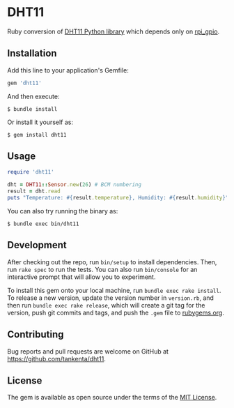 # DHT11

Ruby conversion of [DHT11 Python library](https://github.com/szazo/DHT11_Python) which depends only on [rpi_gpio](https://github.com/ClockVapor/rpi_gpio).

## Installation

Add this line to your application's Gemfile:

```ruby
gem 'dht11'
```

And then execute:

    $ bundle install

Or install it yourself as:

    $ gem install dht11

## Usage

```ruby
require 'dht11'

dht = DHT11::Sensor.new(26)	# BCM numbering
result = dht.read
puts "Temperature: #{result.temperature}, Humidity: #{result.humidity}"
```

You can also try running the binary as:

    $ bundle exec bin/dht11

## Development

After checking out the repo, run `bin/setup` to install dependencies. Then, run `rake spec` to run the tests. You can also run `bin/console` for an interactive prompt that will allow you to experiment.

To install this gem onto your local machine, run `bundle exec rake install`. To release a new version, update the version number in `version.rb`, and then run `bundle exec rake release`, which will create a git tag for the version, push git commits and tags, and push the `.gem` file to [rubygems.org](https://rubygems.org).

## Contributing

Bug reports and pull requests are welcome on GitHub at https://github.com/tankenta/dht11.


## License

The gem is available as open source under the terms of the [MIT License](https://opensource.org/licenses/MIT).
